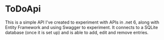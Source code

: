 # ToDoApi
This is a simple API I've created to experiment with APIs in .net 6, along with Entity Framework and using Swagger to experiment. It connects to a SQLite database (once it is set up) and is able to add, edit and remove entries. 
